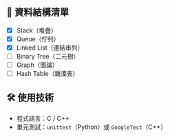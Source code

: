 
## 🧠 資料結構清單

- [x] Stack（堆疊）
- [x] Queue（佇列）
- [x] Linked List（連結串列）
- [ ] Binary Tree（二元樹）
- [ ] Graph（圖論）
- [ ] Hash Table（雜湊表）

## 🛠️ 使用技術

- 程式語言：C / C++
- 單元測試：`unittest`（Python）或 `GoogleTest`（C++）
